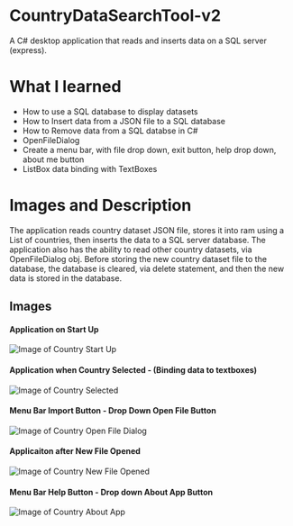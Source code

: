 # CountryDataSearchTool-v2
A C# desktop application that reads and inserts data on a SQL server (express).

# What I learned
* How to use a SQL database to display datasets
* How to Insert data from a JSON file to a SQL database
* How to Remove data from a SQL databse in C#
* OpenFileDialog
* Create a menu bar, with file drop down, exit button, help drop down, about me button
* ListBox data binding with TextBoxes

# Images and Description
The application reads country dataset JSON file, stores it into ram using a List of countries, then inserts the data to a SQL server database. The application also has the ability to read other country datasets, via OpenFileDialog obj. Before storing the new country dataset file to the database, the database is cleared, via delete statement, and then the new data is stored in the database.

## Images
#### Application on Start Up
![Image of Country Start Up](https://github.com/negrt/cv/blob/master/images/CountryStartUp.PNG?raw=true)

#### Application when Country Selected - (Binding data to textboxes)
![Image of Country Selected](https://github.com/negrt/cv/blob/master/images/CountrySelected.PNG?raw=true)

#### Menu Bar Import Button - Drop Down Open File Button
![Image of Country Open File Dialog](https://github.com/negrt/cv/blob/master/images/CountryOpenFileDialog.PNG?raw=true)

#### Applicaiton after New File Opened
![Image of Country New File Opened](https://github.com/negrt/cv/blob/master/images/CountryNewFileOpened.PNG?raw=true)

#### Menu Bar Help Button - Drop down About App Button
![Image of Country About App](https://github.com/negrt/cv/blob/master/images/CountryAboutApp.PNG?raw=true)
